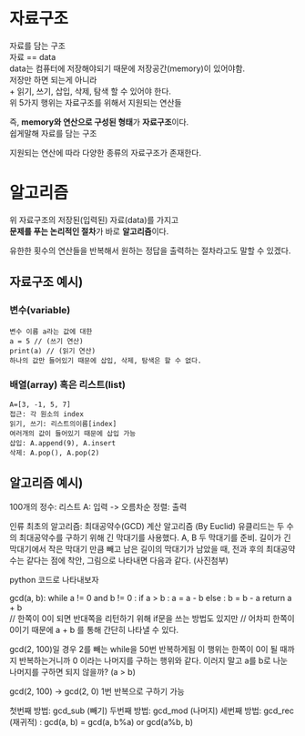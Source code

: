 자료구조
========
자료를 담는 구조   
자료 == data   
data는 컴퓨터에 저장해야되기 때문에 저장공간(memory)이 있어야함.   
저장만 하면 되는게 아니라   
\+ 읽기, 쓰기, 삽입, 삭제, 탐색 할 수 있어야 한다.   
위 5가지 행위는 자료구조를 위해서 지원되는 연산들   

즉, **memory와 연산으로 구성된 형태**가 **자료구조**이다.   
쉽게말해 자료를 담는 구조

지원되는 연산에 따라 다양한 종류의 자료구조가 존재한다.   

알고리즘
========
위 자료구조의 저장된(입력된) 자료(data)를 가지고   
**문제를 푸는 논리적인 절차**가 바로 **알고리즘**이다.

유한한 횟수의 연산들을 반복해서 원하는 정답을 출력하는 절차라고도 말할 수 있겠다.

자료구조 예시)
--------------
### 변수(variable)
```
변수 이름 a라는 값에 대한
a = 5 // (쓰기 연산)
print(a) // (읽기 연산)
하나의 값만 들어있기 때문에 삽입, 삭제, 탐색은 할 수 없다.
```

### 배열(array) 혹은 리스트(list)
```
A=[3, -1, 5, 7]
접근: 각 원소의 index
읽기, 쓰기: 리스트의이름[index]
여러개의 값이 들어있기 때문에 삽입 가능
삽입: A.append(9), A.insert
삭제: A.pop(), A.pop(2)
```

알고리즘 예시)
--------------






100개의 정수: 리스트 A: 입력
-> 오름차순 정렬: 출력


인류 최초의 알고리즘: 최대공약수(GCD) 계산 알고리즘 (By Euclid)
유클리드는 두 수의 최대공약수를 구하기 위해 긴 막대기를 사용했다.
A, B 두 막대기를 준비.
길이가 긴 막대기에서 작은 막대기 만큼 빼고 남은 길이의 막대기가 남았을 때, 
전과 후의 최대공약수는 같다는 점에 착안, 
그림으로 나타내면 다음과 같다.
(사진첨부)

python 코드로 나타내보자

gcd(a, b): 
    while a != 0 and b != 0 : 
        if a > b : a = a - b
        else : b = b - a
    return a + b  
// 한쪽이 0이 되면 반대쪽을 리턴하기 위해 if문을 쓰는 방법도 있지만
// 어차피 한쪽이 0이기 때문에 a + b 를 통해 간단히 나타낼 수 있다.

gcd(2, 100)일 경우 2를 빼는 while을 50번 반복하게됨
이 행위는 한쪽이 0이 될 때까지 반복하는거니까 
0 이라는 나머지를 구하는 행위와 같다. 
이러지 말고 a를 b로 나눈 나머지를 구하면 되지 않을까? (a > b)

gcd(2, 100) -> gcd(2, 0)
1번 반복으로 구하기 가능

첫번째 방법: gcd_sub (빼기)
두번째 방법: gcd_mod (나머지)
세번째 방법: 
gcd_rec (재귀적) : gcd(a, b) = gcd(a, b%a) or gcd(a%b, b)
